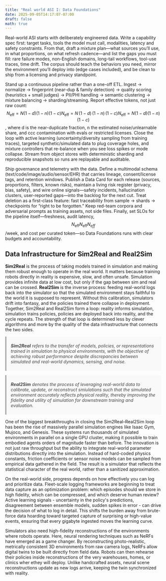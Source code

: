 ```yaml
---
title: "Real world ASI I: Data Foundations"
date: 2025-09-05T14:17:07-07:00
draft: false
math: true
---
```



<!-- MathJax site-local init -->
<script>
window.MathJax = {
  tex: {
    inlineMath: [['$', '$'], ['\\(', '\\)']],
    displayMath: [['$$','$$'], ['\\[','\\]']]
  },
  options: {
    skipHtmlTags: ['script','noscript','style','textarea','pre','code']
  },
  svg: { fontCache: 'global' }
};
</script>
<script src="https://cdn.jsdelivr.net/npm/mathjax@3/es5/tex-svg.js" id="MathJax-script" async></script>

<!-- Enable blockquotes -->
<style>
blockquote {
  font-style: italic;
  color: #444;
  border-left: 4px solid #aaa;
  margin: 1em 0;
  padding: 0.5em 1em;
  background: #f9f9f9;
}
</style>

Real-world ASI starts with deliberately engineered data. Write a capability spec first: target tasks, tools the model must call, modalities, latency and safety constraints. From that, draft a mixture plan—what sources you’ll use, in what proportions, on what refresh cadence—and list the gaps you must fill: rare failure modes, non-English domains, long-tail workflows, tool-use traces, time drift. The corpus should teach the behaviors you need, mirror the environment you’ll deploy into (edge cases included), and be clean to ship from a licensing and privacy standpoint.

Stand up a continuous pipeline rather than a one-off ETL. Ingest → normalize → fingerprint (near-dup & family detection) → quality scoring (heuristics + small judges) → PII/PHI handling → semantic clustering → mixture balancing → sharding/streaming. Report effective tokens, not just raw count: $$N_{\text{eff}}=N (1−d) (1−n) (1−c)N_{\text{eff}} = N\,(1-d)\,(1-n)\,(1-c)N_{\text{eff}}​=N(1−d)(1−n)(1−c)$$, where d is the near-duplicate fraction, n the estimated noise/unlearnable share, and ccc contamination with evals or restricted licenses. Close the loop with active learning (uncertainty/diversity sampling from training traces), targeted synthetic/simulated data to plug coverage holes, and mixture controllers that re-balance when you see loss spikes or mode collapse. Stream from object stores with deterministic sharding and reproducible snapshots so runs are replayable and auditable.

Ship governance and telemetry with the data. Define a multimodal schema (text/code/image/audio/sensor/EHR) that carries lineage, consent/license tags, and retention windows. Publish a Data Card for each release (sources, proportions, filters, known risks), maintain a living risk register (privacy, bias, safety), and wire online signals—safety incidents, hallucination clusters, user-reported gaps—into the backlog for the next cut. Treat deletion as a first-class feature: fast traceability from sample → shards → checkpoints for “right to be forgotten.” Keep red-team corpora and adversarial prompts as training assets, not side files. Finally, set SLOs for the pipeline itself—freshness, audit latency, $$N_{\text{eff}}N_{\text{eff}}N_{eff}$$​/week, and cost per curated token—so Data Foundations runs with clear budgets and accountability.

## Data Infrastructure for Sim2Real and Real2Sim

**Sim2Real** is the process of taking models trained in simulation and making them robust enough to operate in the real world. It matters because training robots directly in reality is expensive, slow, and often unsafe. Simulation provides infinite data at low cost, but only if the gap between sim and real can be crossed. **Real2Sim** is the inverse process: feeding real-world logs back into the simulator so that the simulated environment stays faithful to the world it is supposed to represent. Without this calibration, simulators drift into fantasy, and the policies trained there collapse in deployment. Together, Sim2Real and Real2Sim form a loop: reality informs simulation, simulation trains policies, policies are deployed back into reality, and the cycle repeats. The strength of that loop is determined less by clever algorithms and more by the quality of the data infrastructure that connects the two sides. 

> **Sim2Real** refers to the transfer of models, policies, or representations trained in simulation to physical environments, with the objective of achieving robust performance despite discrepancies between simulated and real-world dynamics, sensing, and noise.

> **Real2Sim** denotes the process of leveraging real-world data to calibrate, update, or reconstruct smiulations such that the simulated environment accurately reflects physical reality, thereby improving the fidelity and utility of simulation for downstream training and evaluation. 

One of the biggest breakthroughs in closing the Sim2Real–Real2Sim loop has been the rise of massively parallel simulation engines like Isaac Gym, Mujoco, and Genesis. These systems run thousands of simulated environments in parallel on a single GPU cluster, making it possible to train embodied agents orders of magnitude faster than before. The innovation is not just raw throughput but the ability to integrate real-world parameter distributions directly into the simulation. Instead of hard-coded physics constants, friction coefficients or sensor noise models can be sampled from empirical data gathered in the field. The result is a simulator that reflects the statistical character of the real world, rather than a sanitized approximation.

On the real-world side, progress depends on how effectively you can log and prioritize data. Fleet-scale logging frameworks are beginning to treat data capture as an optimization problem: which episodes should we store in high fidelity, which can be compressed, and which deserve human review? Active learning signals - uncertainty in the policy's predictions, disagreement between ensemble models, sudden spikes in error - can drive the decision of what to log in detail. This shifts the burden away from brute-force data hoarding toward targeted capture of surprising or high-value events, ensuring that every gigabyte ingested moves the learning curve. 

Simulators also need high-fidelity reconstructions of the environments where robots operate. Here, neural rendering techniques such as NeRFs have emerged as a game changer. By reconstructing photo-realistic, metrically consistent 3D environments from raw camera logs, NeRFs allow digital twins to be built directly from field data. Robots can then rehearse their policies inside reconstructions of the very warehouses, homes, or clinics wher ethey will deploy. Unlike handcrafted assets, neural scene reconstructions update as new logs arrive, keeping the twin synchronized with reality. 

